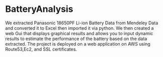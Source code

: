 # BatteryAnalysis

We extracted Panasonic 18650PF Li-ion Battery Data from Mendeley Data and converted it to Excel then imported it via python.
We then created a web Gui that displays graphical results and allows you to input dynamic results to estimate the performance of the battery based on the
data extracted. 
The project is deployed on a web application on AWS using Route53,Ec2, and SSL certificates. 
